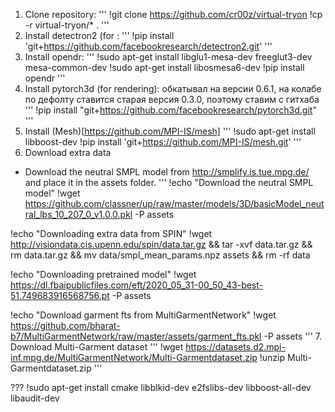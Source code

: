 1. Clone repository:
'''
!git clone https://github.com/cr00z/virtual-tryon
!cp -r virtual-tryon/* .
'''
2. Install detectron2 (for :
'''
!pip install 'git+https://github.com/facebookresearch/detectron2.git'
'''
3. Install opendr:
'''
!sudo apt-get install libglu1-mesa-dev freeglut3-dev mesa-common-dev
!sudo apt-get install libosmesa6-dev
!pip install opendr
'''
4. Install pytorch3d (for rendering):
обкатывал на версии 0.6.1, на колабе по дефолту ставится старая версия 0.3.0, поэтому ставим с гитхаба
'''
!pip install "git+https://github.com/facebookresearch/pytorch3d.git"
'''
5. Install (Mesh)[https://github.com/MPI-IS/mesh]
'''
!sudo apt-get install libboost-dev
!pip install 'git+https://github.com/MPI-IS/mesh.git'
'''
6. Download extra data
* Download the neutral SMPL model from http://smplify.is.tue.mpg.de/ and place it in the assets folder.
'''
!echo "Download the neutral SMPL model"
!wget https://github.com/classner/up/raw/master/models/3D/basicModel_neutral_lbs_10_207_0_v1.0.0.pkl -P assets

!echo "Downloading extra data from SPIN"
!wget http://visiondata.cis.upenn.edu/spin/data.tar.gz && tar -xvf data.tar.gz && rm data.tar.gz && mv data/smpl_mean_params.npz assets && rm -rf data

!echo "Downloading pretrained model"
!wget https://dl.fbaipublicfiles.com/eft/2020_05_31-00_50_43-best-51.749683916568756.pt -P assets

!echo "Download garment fts from MultiGarmentNetwork"
!wget https://github.com/bharat-b7/MultiGarmentNetwork/raw/master/assets/garment_fts.pkl -P assets
'''
7. Download Multi-Garment dataset
'''
!wget https://datasets.d2.mpi-inf.mpg.de/MultiGarmentNetwork/Multi-Garmentdataset.zip
!unzip Multi-Garmentdataset.zip
'''

??? !sudo apt-get install cmake libblkid-dev e2fslibs-dev libboost-all-dev libaudit-dev
